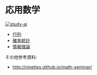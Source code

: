# 応用数学

[![study-ai](https://ai999.careers/bnr_jdla.png)](https://study-ai.com/jdla/)

- [行列](https://colab.research.google.com/github/peta-m175/rabbit_challenge/blob/master/applied_mathematics/linear_algebra.ipynb)
- [確率統計](https://colab.research.google.com/github/peta-m175/rabbit_challenge/blob/master/applied_mathematics/probability_statistics.ipynb)
- [情報理論](https://colab.research.google.com/github/peta-m175/rabbit_challenge/blob/master/applied_mathematics/information_theory.ipynb)

その他参考資料:
- http://nineties.github.io/math-seminar/
